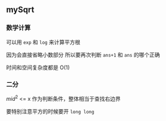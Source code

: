 ## mySqrt

### 数学计算

可以用 `exp` 和 `log` 来计算平方根

因为会直接省略小数部分 所以要再次判断 `ans+1` 和 `ans` 的哪个正确

时间和空间复杂度都是 O(1)

### 二分

$mid^2$ <= x 作为判断条件，整体相当于查找右边界

要特别注意平方的时候要开 `long long`